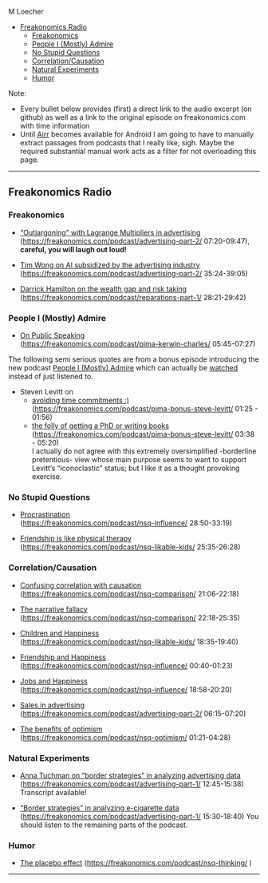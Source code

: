 M Loecher

  - [Freakonomics Radio](#freakonomics-radio)
      - [Freakonomics](#freakonomics)
      - [People I (Mostly) Admire](#people-i-mostly-admire)
      - [No Stupid Questions](#no-stupid-questions)
      - [Correlation/Causation](#correlationcausation)
      - [Natural Experiments](#natural-experiments)
      - [Humor](#humor)

Note:

  - Every bullet below provides (first) a direct link to the audio
    excerpt (on github) as well as a link to the original episode on
    freakonomics.com with time information
  - Until [Airr](https://www.airr.io/) becomes available for Android I
    am going to have to manually extract passages from podcasts that I
    really like, sigh. Maybe the required substantial manual work acts
    as a filter for not overloading this page.

-----

## Freakonomics Radio

### Freakonomics

  - [“Outjargoning” with Lagrange Multipliers in
    advertising](/assets/podcasts/excerpts/vlc-record-2021-01-03-11h04m45s-Does%20Advertising%20Actually%20Work_Part%202_Digital.mp3)  
    (<https://freakonomics.com/podcast/advertising-part-2/>
    07:20-09:47), **careful, you will laugh out loud\!**

  - [Tim Wong on AI subsidized by the advertising
    industry](/assets/podcasts/excerpts/vlc-record-2021-01-03-11h17m02s-Does%20Advertising%20Actually%20Work_Part%202_Digital.mp3)  
    (<https://freakonomics.com/podcast/advertising-part-2/> 35:24-39:05)

  - [Darrick Hamilton on the wealth gap and risk
    taking](/assets/podcasts/excerpts/vlc-record-freak-Should-America-and-FIFA-Pay-Reparations-2821-2942.mp3)  
    (<https://freakonomics.com/podcast/reparations-part-1/> 28:21-29:42)

### People I (Mostly) Admire

  - [On Public
    Speaking](/assets/podcasts/excerpts/vlc-record-2021-01-02-15h08m18s-Kerwin%20Charles_%20“One%20Does%20Not%20Know%20Where%20an%20Insight%20Will%20Come%20From”-.mp3)  
    (<https://freakonomics.com/podcast/pima-kerwin-charles/>
    05:45-07:27)

The following semi serious quotes are from a bonus episode introducing
the new podcast [People I (Mostly)
Admire](https://freakonomics.com/pima/) which can actually be
[watched](https://www.youtube.com/watch?v=vbGMWZYuCt4&feature=youtu.be)
instead of just listened to.

  - Steven Levitt on
      - [avoiding time commitments
        :)](/assets/podcasts/excerpts/vlc-record-Steve%20Levitt_I'm%20Not%20as%20Childlike%20as%20I'd%20Like%20to%20Be-0125-0156.mp3)  
        (<https://freakonomics.com/podcast/pima-bonus-steve-levitt/>
        01:25 - 01:56)
      - [the folly of getting a PhD or writing
        books](/assets/podcasts/excerpts/vlc-record-Steve%20Levitt_I'm%20Not%20as%20Childlike%20as%20I'd%20Like%20to%20Be-0338-0520.mp3)  
        (<https://freakonomics.com/podcast/pima-bonus-steve-levitt/>
        03:38 - 05:20)  
        I actually do not agree with this extremely oversimplified
        -borderline pretentious- view whose main purpose seems to want
        to support Levitt’s “iconoclastic” status; but I like it as a
        thought provoking exercise.

### No Stupid Questions

  - [Procrastination](/assets/podcasts/excerpts/vlc-record-2021-01-02-14h51m20s-How%20Much%20of%20Your%20Life%20Do%20You%20Actually%20Control_-.mp3)  
    (<https://freakonomics.com/podcast/nsq-influence/> 28:50-33:19)

  - [Friendship is like physical
    therapy](/assets/podcasts/excerpts/vlc-record-2021-01-02-14h41m26s-How%20Do%20You%20Raise%20a%20“Likable”%20Kid_-.mp3)  
    (<https://freakonomics.com/podcast/nsq-likable-kids/> 25:35-26:28)

### Correlation/Causation

  - [Confusing correlation with
    causation](/assets/podcasts/excerpts/vlc-record-2021-01-03-10h14m40s-How%20Can%20You%20Stop%20Comparing%20Yourself%20With%20Other%20People_-.mp3)  
    (<https://freakonomics.com/podcast/nsq-comparison/> 21:06-22:18)

  - [The narrative
    fallacy](/assets/podcasts/excerpts/vlc-record-2021-01-03-10h16m07s-How%20Can%20You%20Stop%20Comparing%20Yourself%20With%20Other%20People_-.mp3)  
    (<https://freakonomics.com/podcast/nsq-comparison/> 22:18-25:35)

  - [Children and
    Happiness](/assets/podcasts/excerpts/vlc-record-2021-01-02-14h36m39s-How%20Do%20You%20Raise%20a%20“Likable”%20Kid_-.mp3)  
    (<https://freakonomics.com/podcast/nsq-likable-kids/> 18:35-19:40)

  - [Friendship and
    Happiness](/assets/podcasts/excerpts/vlc-record-2021-01-02-15h01m01s-How%20Much%20Do%20Your%20Friends%20Affect%20Your%20Future_-.mp3)  
    (<https://freakonomics.com/podcast/nsq-influence/> 00:40-01:23)

  - [Jobs and
    Happiness](/assets/podcasts/excerpts/vlc-record-2021-01-02-15h20m23s-How%20Much%20Do%20Your%20Friends%20Affect%20Your%20Future_-.mp3)  
    (<https://freakonomics.com/podcast/nsq-influence/> 18:58-20:20)

  - [Sales in
    advertising](/assets/podcasts/excerpts/vlc-record-2021-01-03-10h59m55s-Does%20Advertising%20Actually%20Work_Part%202_Digital.mp3)  
    (<https://freakonomics.com/podcast/advertising-part-2/> 06:15-07:20)

  - [The benefits of
    optimism](/assets/podcasts/excerpts/vlc-record-nsq-Is%20Optimism%20a%20Luxury%20Good-0121-0428.mp3)  
    (<https://freakonomics.com/podcast/nsq-optimism/> 01:21-04:28)

### Natural Experiments

  - [Anna Tuchman on “border strategies” in analyzing advertising
    data](/assets/podcasts/excerpts/vlc-record-2021-01-03-11h31m21s-Does%20Advertising%20Actually%20Work_Part%201_TV.mp3)  
    (<https://freakonomics.com/podcast/advertising-part-1/> 12:45-15:38)
    Transcript available\!

  - [“Border strategies” in analyzing e-cigarette
    data](/assets/podcasts/excerpts/vlc-record-2021-01-03-11h41m47s-Does%20Advertising%20Actually%20Work_Part%201_TV.mp3)  
    (<https://freakonomics.com/podcast/advertising-part-1/> 15:30-18:40)
    You should listen to the remaining parts of the podcast.

### Humor

  - [The placebo effect](/assets/podcasts/excerpts/)
    (<https://freakonomics.com/podcast/nsq-thinking/> )

-----

